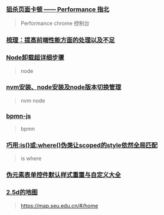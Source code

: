 ### [狙杀页面卡顿 —— Performance 指北](https://juejin.cn/post/6844903651262070791)

> Performance chrome 控制台

### [梳理：提高前端性能方面的处理以及不足](https://www.zhangxinxu.com/wordpress/2013/04/%e5%89%8d%e7%ab%af%e6%80%a7%e8%83%bd%e4%bc%98%e5%8c%96%e7%bb%8f%e9%aa%8c%e5%88%86%e4%ba%ab/)

### [Node卸载超详细步骤](https://blog.csdn.net/m0_51945510/article/details/127710792)

> node

### [nvm安装、node安装及node版本切换管理](https://juejin.cn/post/7249585135800336444)

> nvm node

### [bpmn-js](https://bpmn.io/toolkit/bpmn-js/)

> bpmn

### [巧用:is()或:where()伪类让scoped的style依然全局匹配](https://www.zhangxinxu.com/wordpress/2022/09/css-is-where-scoped-style/)

> is where

### [伪元素表单控件默认样式重置与自定义大全](https://www.zhangxinxu.com/wordpress/2013/06/%e4%bc%aa%e5%85%83%e7%b4%a0-%e8%a1%a8%e5%8d%95%e6%a0%b7%e5%bc%8f-pseudo-elements-style-form-controls/)

### [2.5d的地图](https://juejin.cn/pin/7251483543074357307#comment)

> https://map.seu.edu.cn/#/home
